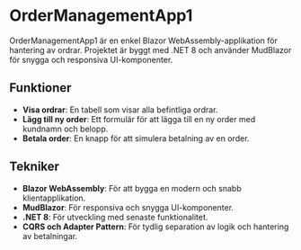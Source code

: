 # OrderManagementApp1

OrderManagementApp1 är en enkel Blazor WebAssembly-applikation för hantering av ordrar. Projektet är byggt med .NET 8 och använder MudBlazor för snygga och responsiva UI-komponenter.

## Funktioner
- **Visa ordrar**: En tabell som visar alla befintliga ordrar.
- **Lägg till ny order**: Ett formulär för att lägga till en ny order med kundnamn och belopp.
- **Betala order**: En knapp för att simulera betalning av en order.

## Tekniker
- **Blazor WebAssembly**: För att bygga en modern och snabb klientapplikation.
- **MudBlazor**: För responsiva och snygga UI-komponenter.
- **.NET 8**: För utveckling med senaste funktionalitet.
- **CQRS och Adapter Pattern**: För tydlig separation av logik och hantering av betalningar.

